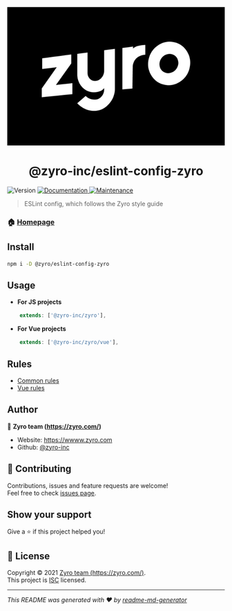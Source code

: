 <img alt="Zyro logo" src="https://raw.githubusercontent.com/zyro-inc/public-assets/master/Logo/JPG/Zyro%20Logo%20White.jpg" />
<h1 align="center"><b>@zyro-inc/eslint-config-zyro</b></h1>
<p>
  <img alt="Version" src="https://img.shields.io/badge/version-1.0.0-blue.svg?cacheSeconds=2592000" />
  <a href="https://github.com/zyro-inc/eslint-config-zyro#readme" target="_blank">
    <img alt="Documentation" src="https://img.shields.io/badge/documentation-yes-brightgreen.svg" />
  </a>
  <a href="https://github.com/zyro-inc/eslint-config-zyro/graphs/commit-activity" target="_blank">
    <img alt="Maintenance" src="https://img.shields.io/badge/Maintained%3F-yes-green.svg" />
  </a>
</p>

> ESLint config, which follows the Zyro style guide

### 🏠 [Homepage](https://github.com/zyro-inc/eslint-config-zyro#readme)

## Install

```sh
npm i -D @zyro/eslint-config-zyro
```

## Usage
- **For JS projects**
```js
	extends: ['@zyro-inc/zyro'],
```

- **For Vue projects**
```js
	extends: ['@zyro-inc/zyro/vue'],
```

## Rules
- [Common rules](https://github.com/zyro-inc/eslint-config-zyro/blob/master/eslint-config-zyro.js)
- [Vue rules](https://github.com/zyro-inc/eslint-config-zyro/blob/master/vue.js)

## Author

👤 **Zyro team (https://zyro.com/)**

* Website: https://wwww.zyro.com
* Github: [@zyro-inc](https://github.com/zyro-inc)

## 🤝 Contributing

Contributions, issues and feature requests are welcome!<br />Feel free to check [issues page](https://github.com/zyro-inc/eslint-config-zyro/issues).

## Show your support

Give a ⭐️  if this project helped you!

## 📝 License

Copyright © 2021 [Zyro team (https://zyro.com/)](https://github.com/zyro-inc).<br />
This project is [ISC](https://en.wikipedia.org/wiki/ISC_license) licensed.

***
_This README was generated with ❤️ by [readme-md-generator](https://github.com/kefranabg/readme-md-generator)_

